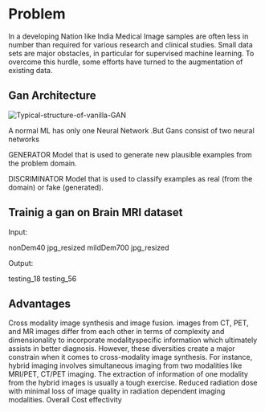 # Problem
In a developing Nation like India Medical Image samples are often less in number than required for various research and clinical studies. Small data sets are major obstacles, in particular for supervised machine learning. To overcome this hurdle, some efforts have turned to the augmentation of existing data.

## Gan Architecture
![Typical-structure-of-vanilla-GAN](https://github.com/user-attachments/assets/c5ff8ff9-3716-4b9b-b089-74986d6f490a)



A normal ML has only one Neural Network .But Gans consist of two neural networks

GENERATOR Model that is used to generate new plausible examples from the problem domain.

DISCRIMINATOR Model that is used to classify examples as real (from the domain) or fake (generated).

## Trainig a gan on Brain MRI dataset
Input:

nonDem40 jpg_resized mildDem700 jpg_resized

Output:

testing_18 testing_56

## Advantages
Cross modality image synthesis and image fusion. images from CT, PET, and MR images differ from each other in terms of complexity and dimensionality to incorporate modalityspecific information which ultimately assists in better diagnosis. However, these diversities create a major constrain when it comes to cross-modality image synthesis. For instance, hybrid imaging involves simultaneous imaging from two modalities like MRI/PET, CT/PET imaging. The extraction of information of one modality from the hybrid images is usually a tough exercise.
Reduced radiation dose with minimal loss of image quality in radiation dependent imaging modalities.
Overall Cost effectivity
